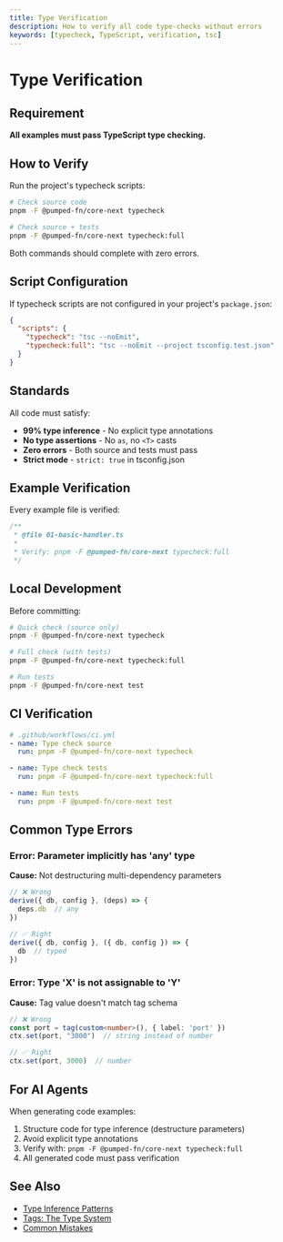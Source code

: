 ```yaml
---
title: Type Verification
description: How to verify all code type-checks without errors
keywords: [typecheck, TypeScript, verification, tsc]
---
```


# Type Verification

## Requirement

**All examples must pass TypeScript type checking.**

## How to Verify

Run the project's typecheck scripts:

```bash
# Check source code
pnpm -F @pumped-fn/core-next typecheck

# Check source + tests
pnpm -F @pumped-fn/core-next typecheck:full
```

Both commands should complete with zero errors.

## Script Configuration

If typecheck scripts are not configured in your project's `package.json`:

```json
{
  "scripts": {
    "typecheck": "tsc --noEmit",
    "typecheck:full": "tsc --noEmit --project tsconfig.test.json"
  }
}
```

## Standards

All code must satisfy:

- **99% type inference** - No explicit type annotations
- **No type assertions** - No `as`, no `<T>` casts
- **Zero errors** - Both source and tests must pass
- **Strict mode** - `strict: true` in tsconfig.json

## Example Verification

Every example file is verified:

```typescript
/**
 * @file 01-basic-handler.ts
 *
 * Verify: pnpm -F @pumped-fn/core-next typecheck:full
 */
```

## Local Development

Before committing:

```bash
# Quick check (source only)
pnpm -F @pumped-fn/core-next typecheck

# Full check (with tests)
pnpm -F @pumped-fn/core-next typecheck:full

# Run tests
pnpm -F @pumped-fn/core-next test
```

## CI Verification

```yaml
# .github/workflows/ci.yml
- name: Type check source
  run: pnpm -F @pumped-fn/core-next typecheck

- name: Type check tests
  run: pnpm -F @pumped-fn/core-next typecheck:full

- name: Run tests
  run: pnpm -F @pumped-fn/core-next test
```

## Common Type Errors

### Error: Parameter implicitly has 'any' type

**Cause:** Not destructuring multi-dependency parameters

```typescript
// ❌ Wrong
derive({ db, config }, (deps) => {
  deps.db  // any
})

// ✅ Right
derive({ db, config }, ({ db, config }) => {
  db  // typed
})
```

### Error: Type 'X' is not assignable to 'Y'

**Cause:** Tag value doesn't match tag schema

```typescript
// ❌ Wrong
const port = tag(custom<number>(), { label: 'port' })
ctx.set(port, "3000")  // string instead of number

// ✅ Right
ctx.set(port, 3000)  // number
```

## For AI Agents

When generating code examples:

1. Structure code for type inference (destructure parameters)
2. Avoid explicit type annotations
3. Verify with: `pnpm -F @pumped-fn/core-next typecheck:full`
4. All generated code must pass verification

## See Also

- [Type Inference Patterns](../guides/04-type-inference-patterns.md)
- [Tags: The Type System](../guides/02-tags-the-type-system.md)
- [Common Mistakes](./common-mistakes.md)
